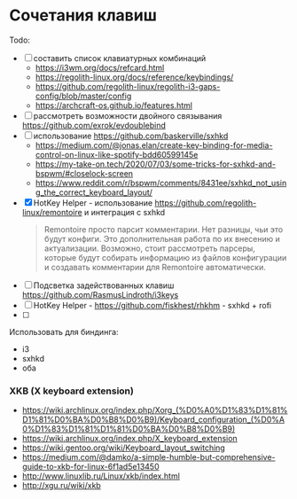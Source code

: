 # Сочетания клавиш

Todo:

- [ ] составить список клавиатурных комбинаций
  - https://i3wm.org/docs/refcard.html
  - https://regolith-linux.org/docs/reference/keybindings/
  - https://github.com/regolith-linux/regolith-i3-gaps-config/blob/master/config
  - https://archcraft-os.github.io/features.html
- [ ] рассмотреть возможности двойного связывания https://github.com/exrok/evdoublebind
- [ ] использование https://github.com/baskerville/sxhkd
  - https://medium.com/@jonas.elan/create-key-binding-for-media-control-on-linux-like-spotify-bdd60599145e
  - https://my-take-on.tech/2020/07/03/some-tricks-for-sxhkd-and-bspwm/#closelock-screen
  - https://www.reddit.com/r/bspwm/comments/8431ee/sxhkd_not_using_the_correct_keyboard_layout/
- [x] HotKey Helper - использование https://github.com/regolith-linux/remontoire и интеграция с sxhkd
  > Remontoire просто парсит комментарии. Нет разницы, чьи это будут конфиги. Это дополнительная работа по их внесению и
  > актуализации. Возможно, стоит рассмотреть парсеры, которые будут собирать информацию из файлов конфигурации и
  > создавать комментарии для Remontoire автоматически.
- [ ] Подсветка задействованных клавиш https://github.com/RasmusLindroth/i3keys
- [ ] HotKey Helper - https://github.com/fiskhest/rhkhm - sxhkd + rofi
- [ ]

Использовать для биндинга:

- i3
- sxhkd
- оба

### XKB (X keyboard extension)

- https://wiki.archlinux.org/index.php/Xorg_(%D0%A0%D1%83%D1%81%D1%81%D0%BA%D0%B8%D0%B9)/Keyboard_configuration_(%D0%A0%D1%83%D1%81%D1%81%D0%BA%D0%B8%D0%B9)
- https://wiki.archlinux.org/index.php/X_keyboard_extension
- https://wiki.gentoo.org/wiki/Keyboard_layout_switching
- https://medium.com/@damko/a-simple-humble-but-comprehensive-guide-to-xkb-for-linux-6f1ad5e13450
- http://www.linuxlib.ru/Linux/xkb/index.html
- http://xgu.ru/wiki/xkb
